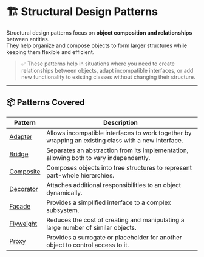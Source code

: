 # 🏗️ Structural Design Patterns

Structural design patterns focus on **object composition and relationships** between entities.  
They help organize and compose objects to form larger structures while keeping them flexible and efficient.

> ✅ These patterns help in situations where you need to create relationships between objects, adapt incompatible interfaces, or add new functionality to existing classes without changing their structure.

---

## 📦 Patterns Covered

| Pattern            | Description |
|--------------------|-------------|
| [Adapter](./AdapterPattern)          | Allows incompatible interfaces to work together by wrapping an existing class with a new interface. |
| [Bridge](./BridgePattern)     | Separates an abstraction from its implementation, allowing both to vary independently. |
| [Composite](./CompositePattern) | Composes objects into tree structures to represent part-whole hierarchies. |
| [Decorator](./DecoratorPattern)              | Attaches additional responsibilities to an object dynamically. |
| [Facade](./FacadePattern)          | Provides a simplified interface to a complex subsystem. |
| [Flyweight](./FlyweightPattern)          | Reduces the cost of creating and manipulating a large number of similar objects. |
| [Proxy](./ProxyPattern)          | Provides a surrogate or placeholder for another object to control access to it. |

